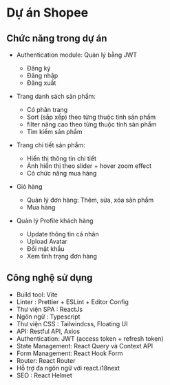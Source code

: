 # Dự án Shopee

## Chức năng trong dự án

- Authentication module: Quản lý bằng JWT

  - Đăng ký
  - Đăng nhập
  - Đăng xuất

- Trang danh sách sản phẩm:

  - Có phân trang
  - Sort (sắp xếp) theo từng thuộc tính sản phẩm
  - filter nâng cao theo từng thuộc tính sản phẩm
  - Tìm kiếm sản phẩm

- Trang chi tiết sản phẩm:

  - Hiển thị thông tin chi tiết
  - Ảnh hiển thị theo slider + hover zoom effect
  - Có chức năng mua hàng

- Giỏ hàng

  - Quản lý đơn hàng: Thêm, sửa, xóa sản phẩm
  - Mua hàng

- Quản lý Profile khách hàng

  - Update thông tin cá nhân
  - Upload Avatar
  - Đổi mật khẩu
  - Xem tình trạng đơn hàng

## Công nghệ sử dụng

- Build tool: Vite
- Linter : Prettier + ESLint + Editor Config
- Thư viện SPA : ReactJs
- Ngôn ngữ : Typescript
- Thư viện CSS : Tailwindcss, Floating UI
- API: Restful API, Axios
- Authentication: JWT (access token + refresh token)
- State Management: React Query và Context API
- Form Management: React Hook Form
- Router: React Router
- Hỗ trợ đa ngôn ngữ với react.i18next
- SEO : React Helmet
